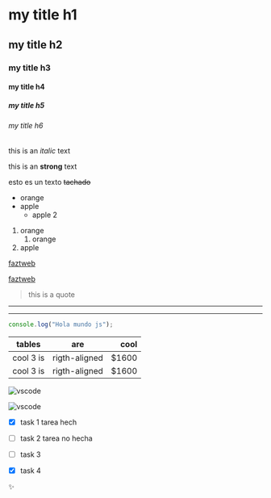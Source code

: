 <!-- Headings -->
# my title h1
## my title h2
### my title h3
#### my title h4
##### my title h5
###### my title h6

<!-- italic -->
this is an *italic* text
<!-- strong -->
this is an **strong** text
<!-- strikethrough -->
esto es un texto ~~tachado~~


<!-- Ul -->
* orange
* apple
  * apple 2

<!-- Ol -->
1. orange
    1. orange
2. apple


<!-- links -->
[faztweb](https://faztweb.com)

<!-- link con mensaje tipo hover -->
[faztweb](https://faztweb.com "pag web")


<!-- citas -->
> this is a quote

<!-- líneas -->
_ _ _
___


<!-- code -->
```js
console.log("Hola mundo js");
```

<!-- tablas --> 
| tables    | are            | cool  |
|---------  |:--------------:| -----:|
| cool 3 is | rigth-aligned  | $1600 |
| cool 3 is | rigth-aligned  | $1600 |



<!-- logos -->
![vscode](https://upload.wikimedia.org/wikipedia/commons/thumb/9/9a/Visual_Studio_Code_1.35_icon.svg/2048px-Visual_Studio_Code_1.35_icon.svg.png "vscode")

![vscode](vscode.png "scode img")


<!-- Github MarkDown -->
* [x] task 1 tarea hech
* [ ] task 2 tarea no hecha
* [ ] task 3
* [x] task 4


<!-- emojis  -->
:sparkles:
